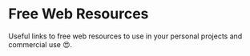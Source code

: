 # Free Web Resources

Useful links to free web resources to use in your personal projects and commercial use 😍.
